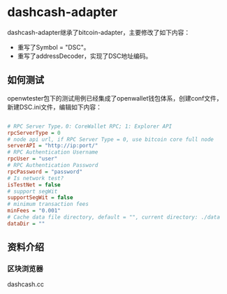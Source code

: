 # dashcash-adapter

dashcash-adapter继承了bitcoin-adapter，主要修改了如下内容：

- 重写了Symbol = "DSC"。
- 重写了addressDecoder，实现了DSC地址编码。

## 如何测试

openwtester包下的测试用例已经集成了openwallet钱包体系，创建conf文件，新建DSC.ini文件，编辑如下内容：

```ini

# RPC Server Type，0: CoreWallet RPC; 1: Explorer API
rpcServerType = 0
# node api url, if RPC Server Type = 0, use bitcoin core full node
serverAPI = "http://ip:port/"
# RPC Authentication Username
rpcUser = "user"
# RPC Authentication Password
rpcPassword = "password"
# Is network test?
isTestNet = false
# support segWit
supportSegWit = false
# minimum transaction fees
minFees = "0.001"
# Cache data file directory, default = "", current directory: ./data
dataDir = ""

```

## 资料介绍

### 区块浏览器

dashcash.cc
